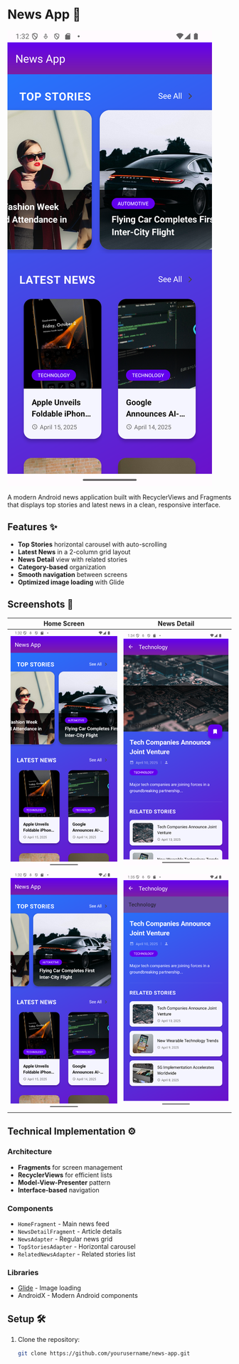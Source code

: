 # News App 📰

![App Screenshot](news_app_homepage.png)

A modern Android news application built with RecyclerViews and Fragments that displays top stories and latest news in a clean, responsive interface.

## Features ✨

- **Top Stories** horizontal carousel with auto-scrolling
- **Latest News** in a 2-column grid layout
- **News Detail** view with related stories
- **Category-based** organization
- **Smooth navigation** between screens
- **Optimized image loading** with Glide

## Screenshots 📸

| Home Screen | News Detail |
|-------------|-------------|
| ![Home](news_app_homepage.png) | ![Detail](news_app_news_info.png) |
| ![Home 2](news_app_homepage2.png) | ![Related](news_app_related_news.png) |

## Technical Implementation ⚙️

### Architecture
- **Fragments** for screen management
- **RecyclerViews** for efficient lists
- **Model-View-Presenter** pattern
- **Interface-based** navigation

### Components
- `HomeFragment` - Main news feed
- `NewsDetailFragment` - Article details
- `NewsAdapter` - Regular news grid
- `TopStoriesAdapter` - Horizontal carousel
- `RelatedNewsAdapter` - Related stories list

### Libraries
- [Glide](https://github.com/bumptech/glide) - Image loading
- AndroidX - Modern Android components

## Setup 🛠️

1. Clone the repository:
   ```bash
   git clone https://github.com/yourusername/news-app.git
